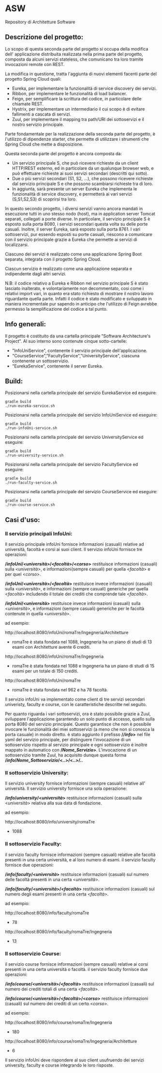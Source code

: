 # ASW
Repository di Architetture Software

## Descrizione del progetto:

Lo scopo di questa seconda parte del progetto si occupa della modifica dell' applicazione distribuita realizzata nella prima parte del progetto, composta da alcuni servizi stateless, che comunicano tra loro tramite invocazioni remote con REST.

La modifica in questione, tratta l'aggiunta di nuovi elementi facenti parte del progetto Spring Cloud quali:
* Eureka, per implementare la funzionalità di service discovery dei servizi.
* Ribbon, per implementare le funzionalità di load balancer.
* Feign, per semplificare la scrittura del codice, in particolare delle chiamate REST.
* Hystrix, per implementare un intermediario il cui scopo è di evitare fallimenti a cascata di servizi.
* Zuul, per implementare il mapping tra path/URI dei sottoservizi e il nostro servizio principale.

Parte fondamentale per la realizzazione della seconda parte del progetto, è l'utilizzo di dipendenze starter, che permette di utilizzare i strumenti che Spring Cloud che mette a disposizione.

Questa seconda parte del progetto è ancora composta da:
* Un servizio principale S, che può ricevere richieste da un client HTTP/REST esterno, ed in particolare da un qualunque browser web, e può effettuare richieste ai suoi servizi secondari (descritti qui sotto).
* Due o più servizi secondari (S1, S2, ...), che possono ricevere richieste dal servizio principale S e che possono scambiarsi richieste tra di loro.
* In aggiunta, sarà presente un server Eureka che implementa le funzionalità di service discovery, e permetterà ai vari servizi (S,S1,S2,S3) di scoprirsi tra loro.
  
In questo secondo progetto, i diversi servizi vanno ancora mandati in esecuzione tutti in uno stesso nodo (host), ma in application server Tomcat separati, collegati a porte diverse. In particolare, il servizio principale S è esposto sulla porta 8080, i servizi secondari questa volta su delle porte casuali.
Inoltre, il server Eureka, sarà esposto sulla porta 8761. I vari sottoservizi, pur essendo esposti su porte casuali, riescono a comunicare con il servizio principale grazie a Eureka che permette ai servizi di localizzarsi.

Ciascuno dei servizi è realizzato come una applicazione Spring Boot separata, integrata con il progetto Spring Cloud.

Ciascun servizio è realizzato come una applicazione separata e indipendente dagli altri servizi.

N.B: il codice relativo a Eureka e Ribbon nel servizio principale S è stato lasciato inalterato, e volontariamente non decommentato, cosi come i relativi import vari, in quanto era stato richiesto di mostrare il nostro lavoro riguardante quella parte.
Infatti il codice è stato modificato e sviluppato in maniera incrementale pur sapendo in anticipo che l'utilizzo di Feign avrebbe permesso la semplificazione del codice a tal punto.

## Info generali:

Il progetto è costituito da una cartella principale "Software Architecture's Project".
Al suo interno sono contenute cinque sotto-cartelle:

* "InfoUniService", contenente il servizio principale dell'applicazione.
* "CourseService","FacultyService","UniversityService", ciascuna contenente un sottoservizio.
* "EurekaService", contenente il server Eureka.

## Build:

Posizionarsi nella cartella principale del servizio EurekaService ed eseguire:

    gradle build
    ./run-eureka-service.sh

Posizionarsi nella cartella principale del servizio InfoUniService ed eseguire:

    gradle build
    ./run-infoUni-service.sh

Posizionarsi nella cartella principale del servizio UniversityService ed eseguire:

    gradle build
    ./run-university-service.sh

Posizionarsi nella cartella principale del servizio FacultyService ed eseguire:

    gradle build
    ./run-faculty-service.sh
    
Posizionarsi nella cartella principale del servizio CourseService ed eseguire:

    gradle build
    ./run-course-service.sh
    

## Casi d'uso:

### Il servizio principali InfoUni:

Il servizio principale infoUni fornisce informazioni (casuali) relative ad università, facoltà e corsi ai suoi client. Il servizio infoUni fornisce tre operazioni:

**/_infoUni_/<_università>_/<_facoltà_>/<_corso_>** restituisce informazioni (casuali) sulla <_università_>, e informazioni(sempre casuali) per quella <_facoltà_> e per quel <_corso_>.

**/_infoUni_/<_università_>/<_facoltà_>** restituisce invece informazioni (casuali) sulla <_università_>, e informazioni (sempre casuali) generiche per quella <_facoltà_> includendo il totale dei crediti che comprende tale <_facoltà_>.

**/_infoUni_/<_università_>** restituisce invece informazioni (casuali) sulla <_università_>, e informazioni (sempre casuali) generiche per le facoltà contenute in quella <_università_>.

ad esempio:

http://localhost:8080/infoUni/romaTre/Ingegneria/Architetture
* romaTre è stata fondata nel 1088, Ingegneria ha un piano di studi di 13 esami con Architetture avente 6 crediti.

http://localhost:8080/infoUni/romaTre/Ingegneria
* romaTre è stata fondata nel 1088 e Ingegneria ha un piano di studi di 15 esami per un totale di 150 crediti.

http://localhost:8080/infoUni/romaTre
* romaTre è stata fondata nel 962 e ha 78 facoltà.

Il servizio infoUni va implementato come client di tre servizi secondari univeristy, faculty e course, con le caratteristiche descritte nel seguito.


Per quanto riguarda i vari sottoservizi, ora è stato possibile grazie a Zuul, sviluppare l'applicazione garantendo un solo punto di accesso, quello sulla porta 8080 del servizio principale. Questo garantisce che non è possibile invocare le funzionalità dei miei sottoservizi (a meno che non si conosca la porta casuale) in modo diretto.
è stato aggiunto il prefisso **/_/info_>** nel file yaml del servizio principale, per distinguere l'invocazione di un sottoservizio rispetto al servizio principale e ogni sottoservizio è inoltre mappato in automatico con **/_Nome_Servizio_>**.
L'invocazione di un sottoservizio tramite Zuul, ha acquisito dunque questa forma **/_info_/_Nome_Sottoservizio_/<..>/<..>/..**

### Il sottoservizio University:

Il servizio university fornisce informazioni (sempre casuali) relative all' università. Il servizio university fornisce una sola operazione:

**/_info_/_university_/<_università_>** restituisce informazioni (casuali) sulla <_università_> relativa alla sua data di fondazione.

ad esempio:

http://localhost:8080/info/university/romaTre
* 1088


### Il sottoservizio Faculty:

il servizio faculty fornisce informazioni (sempre casuali) relative alle facoltà presenti in una certa università, e al loro numero di esami. il servizio faculty fornisce due operazioni:

**/_info_/_faculty_/<_università_>** restituisce informazioni (casuali) sul numero delle facoltà presenti in una certa <_università_>.

**/_info_/_faculty_/<_università_>/<_facoltà_>** restituisce informazioni (casuali) sul numero degli esami presenti in una certa <_facoltà_>.

ad esempio:

http://localhost:8080/info/faculty/romaTre
* 78

http://localhost:8080/info/faculty/romaTre/Ingegneria
* 13


### Il sottoservizio Course:

il servizio course fornisce informazioni (sempre casuali) relative ai corsi presenti in una certa università o facoltà. il servizio faculty fornisce due operazioni:

**/_info_/_course_/<_università_>/<_facoltà_>** restituisce informazioni (casuali) sul numero dei crediti totali di una certa <_facoltà_>.

**/_info_/_course_/<_università_>/<_facoltà_>/<_corso_>** restituisce informazioni (casuali) sul numero dei crediti di un certo <_corso_>.

ad esempio:

http://localhost:8080/info/course/romaTre/Ingegneria
* 180

http://localhost:8080/info/course/romaTre/Ingegneria/Architetture
* 6


Il servizio infoUni deve rispondere al suo client usufruendo dei servizi university, faculty e course integrando le loro risposte.
